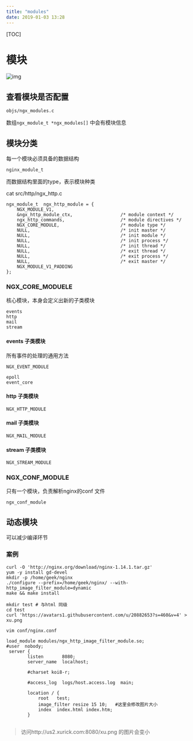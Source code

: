 ```yaml
---
title: "modules"
date: 2019-01-03 13:28
---
```



[TOC]



# 模块

![img](https://cdn.pbrd.co/images/HUGM64R.png)





## 查看模块是否配置

```
objs/ngx_modules.c 
```

数组`ngx_module_t *ngx_modules[]` 中会有模块信息





## 模块分类

每一个模块必须具备的数据结构

```
nginx_module_t
```

而数据结构里面的type，表示模块种类



cat src/http/ngx_http.c

```
ngx_module_t  ngx_http_module = {
    NGX_MODULE_V1,
    &ngx_http_module_ctx,                  /* module context */
    ngx_http_commands,                     /* module directives */
    NGX_CORE_MODULE,                       /* module type */
    NULL,                                  /* init master */
    NULL,                                  /* init module */
    NULL,                                  /* init process */
    NULL,                                  /* init thread */
    NULL,                                  /* exit thread */
    NULL,                                  /* exit process */
    NULL,                                  /* exit master */
    NGX_MODULE_V1_PADDING
};
```



### NGX_CORE_MODUELE

核心模块，本身会定义出新的子类模块

```
events
http
mail
stream 
```



#### events 子类模块

所有事件的处理的通用方法

```
NGX_EVENT_MODULE
```



```
epoll
event_core
```



#### http 子类模块

```
NGX_HTTP_MODULE
```





#### mail 子类模块

```
NGX_MAIL_MODULE
```



#### stream 子类模块

```
NGX_STREAM_MODULE
```







### NGX_CONF_MODULE

只有一个模块，负责解析nginx的conf 文件

```
ngx_conf_module
```



## 动态模块 

可以减少编译环节



### 案例

```
curl -O 'http://nginx.org/download/nginx-1.14.1.tar.gz'
yum -y install gd-devel
mkdir -p /home/geek/nginx
./configure --prefix=/home/geek/nginx/ --with-http_image_filter_module=dynamic
make && make install
```



```
mkdir test # 与html 同级
cd test
curl 'https://avatars1.githubusercontent.com/u/20882653?s=460&v=4' > xu.png 
```



```
vim conf/nginx.conf

load_module modules/ngx_http_image_filter_module.so;
#user  nobody;
 server {
        listen       8080;
        server_name  localhost;

        #charset koi8-r;

        #access_log  logs/host.access.log  main;

        location / {
            root   test;
            image_filter resize 15 10;   #这里会修改图片大小
            index  index.html index.htm;
        }
        
```

> 访问http://us2.xurick.com:8080/xu.png 的图片会变小